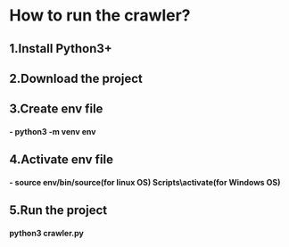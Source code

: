 # How to run the crawler?
## 1.Install Python3+
## 2.Download the project
## 3.Create env file
#### - python3 -m venv env
## 4.Activate env file
#### - source env/bin/source(for linux OS) Scripts\activate(for Windows OS)
## 5.Run the project
#### python3 crawler.py